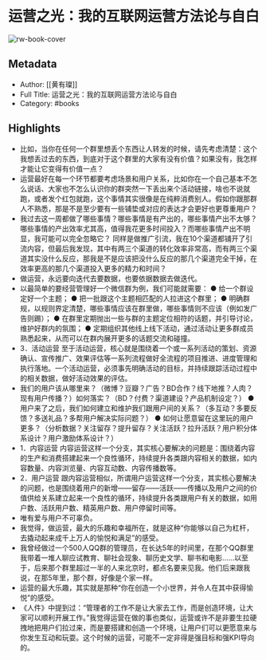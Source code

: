 # 运营之光：我的互联网运营方法论与自白

![rw-book-cover](https://weread-1258476243.file.myqcloud.com/weread/cover/31/YueWen_850893/s_YueWen_850893.jpg)

## Metadata
- Author: [[黄有璨]]
- Full Title: 运营之光：我的互联网运营方法论与自白
- Category: #books

## Highlights
- 比如，当你在任何一个群里想丢个东西让人转发的时候，请先考虑清楚：这个我想丢过去的东西，到底对于这个群里的大家有没有价值？如果没有，我怎样才能让它变得有价值一点？
- 运营最好在每一个环节都要考虑场景和用户关系，比如你在一个自己基本不怎么说话、大家也不怎么认识你的群突然一下丢出来个活动链接，啥也不说就跑，或者发个红包就跑，这个事情其实很像是在纯粹消费别人。假如你跟那群人不熟悉，那是不是至少要有一些铺垫或对应的表达才会更好也更尊重用户？
- 我过去这一周都做了哪些事情？哪些事情是有产出的，哪些事情产出不太够？哪些事情的产出效率尤其高，值得我花更多时间投入？而哪些事情产出不明显，我可能可以完全忽略它？
  同样是做推广引流，我在10个渠道都铺开了引流内容，但最后我发现，其中有两三个渠道的转化效率非常高，而有两三个渠道其实没什么反应，那我是不是应该把没什么反应的那几个渠道完全干掉，在效率更高的那几个渠道投入更多的精力和时间？
- 做运营，永远要向迭代去要数据，也要依据数据去做迭代。
- 以最简单的要经营管理好一个微信群为例，我们可能就需要：
  ● 给一个群设定好一个主题；
  ● 把一批跟这个主题相匹配的人拉进这个群里；
  ● 明确群规，以规则界定清楚，哪些事情应该在群里做，哪些事情则不应该（例如发广告则踢）；
  ● 在群里定期抛出一些与群的主题定位相符的话题，并引导讨论，维护好群内的氛围；
  ● 定期组织其他线上线下活动，通过活动让更多群成员熟悉起来，从而可以在群内展开更多的话题交流和碰撞。
- 3．活动运营
  至于活动运营，核心就是围绕着一个或一系列活动的策划、资源确认、宣传推广、效果评估等一系列流程做好全流程的项目推进、进度管理和执行落地。一个活动运营，必须事先明确活动的目标，并持续跟踪活动过程中的相关数据，做好活动效果的评估。
- 我们的用户该从哪里来？（微博？豆瓣？广告？BD合作？线下地推？人肉？现有用户传播？）如何落实？（BD？付费？渠道建设？产品机制设定？）
  ● 用户来了之后，我们如何建立和维护我们跟用户间的关系？（多互动？多要反馈？多送礼品？多帮用户解决实际问题？）
  ● 如何让愿意留在这里玩的用户更多？（分析数据？关注留存？提升留存？关注活跃？拉升活跃？用户积分体系设计？用户激励体系设计？）
- 1．内容运营
  内容运营这样一个分支，其实核心要解决的问题是：围绕着内容的生产和消费搭建起来一个良性循环，持续提升各类跟内容相关的数据，如内容数量、内容浏览量、内容互动数、内容传播数等。
- 2．用户运营
  跟内容运营相似，所谓用户运营这样一个分支，其实核心要解决的问题，也是围绕着用户的新增——留存——活跃——传播以及用户之间的价值供给关系建立起来一个良性的循环，持续提升各类跟用户有关的数据，如用户数、活跃用户数、精英用户数、用户停留时间等。
- 唯有爱与用户不可辜负。
- 我觉得，做运营，最大的乐趣和幸福所在，就是这种“你能够以自己为杠杆，去撬动起来成千上万人的愉悦和满足”的感受。
- 我曾经做过一个500人QQ群的管理员，在长达5年的时间里，在那个QQ群里我带着一堆人聊应试教育、聊社会现象、聊历史文学、聊书和电影……以至于，后来那个群里超过一半的人来北京时，都点名要来见我。他们后来跟我说，在那5年里，那个群，好像是个家一样。
- 运营的最大乐趣，其实就是那种“你在创造一个小世界，并令人在其中获得愉悦”的感受。
- 《人件》中提到过：“管理者的工作不是让大家去工作，而是创造环境，让大家可以顺利开展工作。”我觉得运营在做的事也类似，运营或许不是非要生拉硬拽地把用户们拉过来，而是要搭建和创造一个环境，让用户们可以更愿意来与你发生互动和玩耍。这个时候的运营，可能不一定非得是强目标和强KPI导向的。
